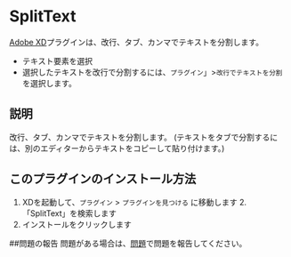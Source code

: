 # SplitText

[Adobe XD](https://www.adobe.com/products/xd.html)プラグインは、改行、タブ、カンマでテキストを分割します。

- テキスト要素を選択
- 選択したテキストを改行で分割するには、`プラグイン`」>`改行でテキストを分割`を選択します。

## 説明
改行、タブ、カンマでテキストを分割します。
(テキストをタブで分割するには、別のエディターからテキストをコピーして貼り付けます。)

## このプラグインのインストール方法

1. XDを起動して、`プラグイン` > `プラグインを見つける` に移動します
2.「SplitText」を検索します
3. インストールをクリックします

##問題の報告
問題がある場合は、[問題](https://github.com/yoshikinoko/SplitText/issues)で問題を報告してください。
